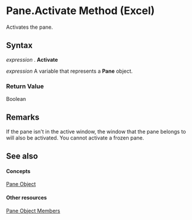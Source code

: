 
# Pane.Activate Method (Excel)

Activates the pane. 


## Syntax

 _expression_ . **Activate**

 _expression_ A variable that represents a **Pane** object.


### Return Value

Boolean


## Remarks

If the pane isn't in the active window, the window that the pane belongs to will also be activated. You cannot activate a frozen pane.


## See also


#### Concepts


[Pane Object](9064bb89-d08c-bbd3-3c0f-77a39586bbbb.md)
#### Other resources


[Pane Object Members](a466bdba-1991-9ee0-c25a-906c034fcc8f.md)
